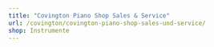 ```yaml
---
title: "Covington Piano Shop Sales & Service"
url: /covington/covington-piano-shop-sales-und-service/
shop: Instrumente
---
```

